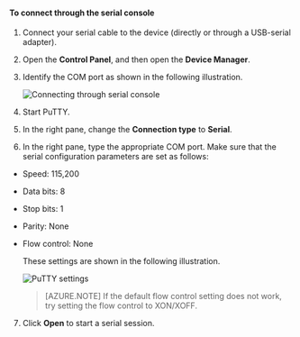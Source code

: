 ﻿<properties 
   pageTitle="Use PuTTY to connect to the device serial console"
   description="Explains how to use PuTTY terminal emulation software to connect to the StorSimple device."
   services="storsimple"
   documentationCenter="NA"
   authors="SharS"
   manager="adinah"
   editor="tysonn" />
<tags 
   ms.service="storsimple"
   ms.devlang="NA"
   ms.topic="article"
   ms.tgt_pltfrm="NA"
   ms.workload="TBD"
   ms.date="04/01/2015"
   ms.author="v-sharos" />

#### To connect through the serial console

1. Connect your serial cable to the device (directly or through a USB-serial adapter).

2. Open the **Control Panel**, and then open the **Device Manager**.

3. Identify the COM port as shown in the following illustration.

     ![Connecting through serial console](./media/storsimple-use-putty/HCS_ConnectingDeviceS-include.png)

4. Start PuTTY. 

5. In the right pane, change the **Connection type** to **Serial**.

6. In the right pane, type the appropriate COM port. Make sure that the serial configuration parameters are set as follows:
  - Speed: 115,200
  - Data bits: 8
  - Stop bits: 1
  - Parity: None
  - Flow control: None

    These settings are shown in the following illustration.

     ![PuTTY settings](./media/storsimple-use-putty/HCS_PuttyConfig-include.png) 

    > [AZURE.NOTE] If the default flow control setting does not work, try setting the flow control to XON/XOFF.

7. Click **Open** to start a serial session.
 